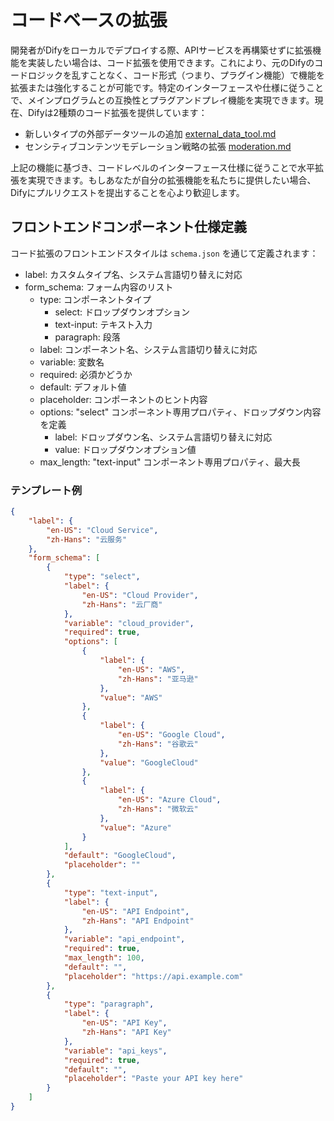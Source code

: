 # コードベースの拡張

開発者がDifyをローカルでデプロイする際、APIサービスを再構築せずに拡張機能を実装したい場合は、コード拡張を使用できます。これにより、元のDifyのコードロジックを乱すことなく、コード形式（つまり、プラグイン機能）で機能を拡張または強化することが可能です。特定のインターフェースや仕様に従うことで、メインプログラムとの互換性とプラグアンドプレイ機能を実現できます。現在、Difyは2種類のコード拡張を提供しています：

* 新しいタイプの外部データツールの追加 [external_data_tool.md](external_data_tool.md "mention")
* センシティブコンテンツモデレーション戦略の拡張 [moderation.md](moderation.md "mention")

上記の機能に基づき、コードレベルのインターフェース仕様に従うことで水平拡張を実現できます。もしあなたが自分の拡張機能を私たちに提供したい場合、Difyにプルリクエストを提出することを心より歓迎します。

## フロントエンドコンポーネント仕様定義

コード拡張のフロントエンドスタイルは `schema.json` を通じて定義されます：

* label: カスタムタイプ名、システム言語切り替えに対応
* form_schema: フォーム内容のリスト
  * type: コンポーネントタイプ
    * select: ドロップダウンオプション
    * text-input: テキスト入力
    * paragraph: 段落
  * label: コンポーネント名、システム言語切り替えに対応
  * variable: 変数名
  * required: 必須かどうか
  * default: デフォルト値
  * placeholder: コンポーネントのヒント内容
  * options: "select" コンポーネント専用プロパティ、ドロップダウン内容を定義
    * label: ドロップダウン名、システム言語切り替えに対応
    * value: ドロップダウンオプション値
  * max_length: "text-input" コンポーネント専用プロパティ、最大長

### テンプレート例

```json
{
    "label": {
        "en-US": "Cloud Service",
        "zh-Hans": "云服务"
    },
    "form_schema": [
        {
            "type": "select",
            "label": {
                "en-US": "Cloud Provider",
                "zh-Hans": "云厂商"
            },
            "variable": "cloud_provider",
            "required": true,
            "options": [
                {
                    "label": {
                        "en-US": "AWS",
                        "zh-Hans": "亚马逊"
                    },
                    "value": "AWS"
                },
                {
                    "label": {
                        "en-US": "Google Cloud",
                        "zh-Hans": "谷歌云"
                    },
                    "value": "GoogleCloud"
                },
                {
                    "label": {
                        "en-US": "Azure Cloud",
                        "zh-Hans": "微软云"
                    },
                    "value": "Azure"
                }
            ],
            "default": "GoogleCloud",
            "placeholder": ""
        },
        {
            "type": "text-input",
            "label": {
                "en-US": "API Endpoint",
                "zh-Hans": "API Endpoint"
            },
            "variable": "api_endpoint",
            "required": true,
            "max_length": 100,
            "default": "",
            "placeholder": "https://api.example.com"
        },
        {
            "type": "paragraph",
            "label": {
                "en-US": "API Key",
                "zh-Hans": "API Key"
            },
            "variable": "api_keys",
            "required": true,
            "default": "",
            "placeholder": "Paste your API key here"
        }
    ]
}
```